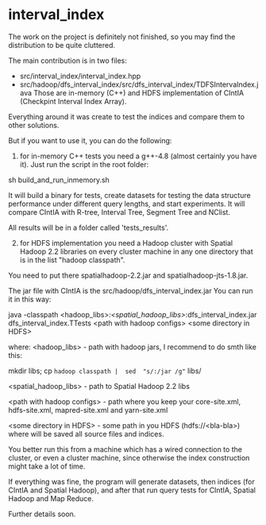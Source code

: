 interval_index
==============

The work on the project is definitely not finished, so you may find the distribution to be quite cluttered. 

The main contribution is in two files:
- src/interval_index/interval_index.hpp
- src/hadoop/dfs_interval_index/src/dfs_interval_index/TDFSIntervaIndex.java 
Those are in-memory (C++) and HDFS implementation of CIntIA (Checkpint Interval Index Array).

Everything around it was create to test the indices and compare them to other solutions.

But if you want to use it, you can do the following:

1) for in-memory C++ tests you need a g++-4.8 (almost certainly you have it). 
Just run the script in the root folder:

sh build_and_run_inmemory.sh

It will build a binary for tests, create datasets for testing the data structure performance under different 
query lengths, and start experiments. It will compare CIntIA with R-tree, Interval Tree, Segment Tree and NClist.

All results will be in a folder called 'tests_results'.

2) for HDFS implementation you need a Hadoop cluster with Spatial Hadoop 2.2 libraries on every cluster 
machine in any one directory that is in the list "hadoop classpath". 

You need to put there spatialhadoop-2.2.jar and spatialhadoop-jts-1.8.jar. 

The jar file with CIntIA is the src/hadoop/dfs_interval_index.jar
You can run it in this way:

java -classpath &lt;hadoop_libs&gt;*:&lt;spatial_hadoop_libs&gt;*:dfs_interval_index.jar  dfs_interval_index.TTests &lt;path with hadoop configs&gt; &lt;some directory in HDFS&gt; 

where:
&lt;hadoop_libs&gt; - path with hadoop jars, I recommend to do smth like this: 

mkdir libs;  cp `hadoop classpath |  sed  "s/:/jar /g"` libs/

&lt;spatial_hadoop_libs&gt; - path to Spatial Hadoop 2.2 libs

&lt;path with hadoop configs&gt; - path where you keep your core-site.xml, hdfs-site.xml, mapred-site.xml and yarn-site.xml

&lt;some directory in HDFS&gt; - some path in you HDFS (hdfs://&lt;bla-bla&gt;) where will be saved all source files and indices.

You better run this from a machine which has a wired connection to the cluster, or even a cluster machine, 
since otherwise the index construction might take a lot of time. 

If everything was fine, the program will generate datasets, then indices (for CIntIA and Spatial Hadoop), 
and after that run query tests for CIntIA, Spatial Hadoop and Map Reduce. 

Further details soon.






